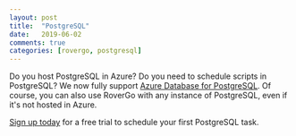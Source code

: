 ```yaml
---
layout: post
title:  "PostgreSQL"
date:   2019-06-02
comments: true
categories: [rovergo, postgresql]
---
```


Do you host PostgreSQL in Azure? Do you need to schedule scripts in PostgreSQL? We now fully support [Azure Database for PostgreSQL](https://azure.microsoft.com/en-us/services/postgresql/). Of course, you can also use RoverGo with any instance of PostgreSQL, even if it's not hosted in Azure.

[Sign up today]({{site.rovergo_portal}}/Account/Register) for a free trial to schedule your first PostgreSQL task.
